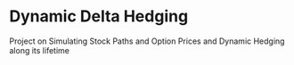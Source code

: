 # Dynamic Delta Hedging
 Project on Simulating Stock Paths and Option Prices and Dynamic Hedging along its lifetime
